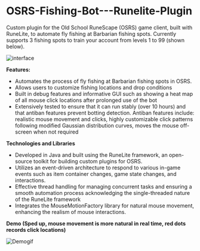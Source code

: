 # OSRS-Fishing-Bot---Runelite-Plugin
 Custom plugin for the Old School RuneScape (OSRS) game client, built with RuneLite, to automate fly fishing at Barbarian fishing spots. Currently supports 3 fishing spots to train your account from levels 1 to 99 (shown below).
 
![interface](https://github.com/Tong1233/OSRS-Fishing-Automation-Plugin-for-Runelite---Undetectable-and-Efficient/assets/74699244/f7603b2e-d4b1-4ddb-84f8-b9f0c79c82b5)

**Features:**
+ Automates the process of fly fishing at Barbarian fishing spots in OSRS.
+ Allows users to customize fishing locations and drop conditions
+ Built in debug features and informative GUI such as showing a heat map of all mouse click locations after prolonged use of the bot
+ Extensively tested to ensure that it can run stably (over 10 hours) and that antiban features prevent botting detection. Antiban features include:
realistic mouse movement and clicks, highly customizable click patterns following modified Gaussian distribution curves, moves the mouse off-screen when not required

**Technologies and Libraries**
+ Developed in Java and built using the RuneLite framework, an open-source toolkit for building custom plugins for OSRS.
+ Utilizes an event-driven architecture to respond to various in-game events such as item container changes, game state changes, and interactions.
+ Effective thread handling for managing concurrent tasks and ensuring a smooth automation process acknowledging the single-threaded nature of the RuneLite framework
+ Integrates the MouseMotionFactory library for natural mouse movement, enhancing the realism of mouse interactions.

**Demo (Sped up, mouse movement is more natural in real time, red dots records click locations)**

![Demogif](https://github.com/Tong1233/OSRS-Fishing-Automation-Plugin-for-Runelite---Undetectable-and-Efficient/assets/74699244/7f58812e-73b7-4351-90bb-b56c32d5b4f5)
